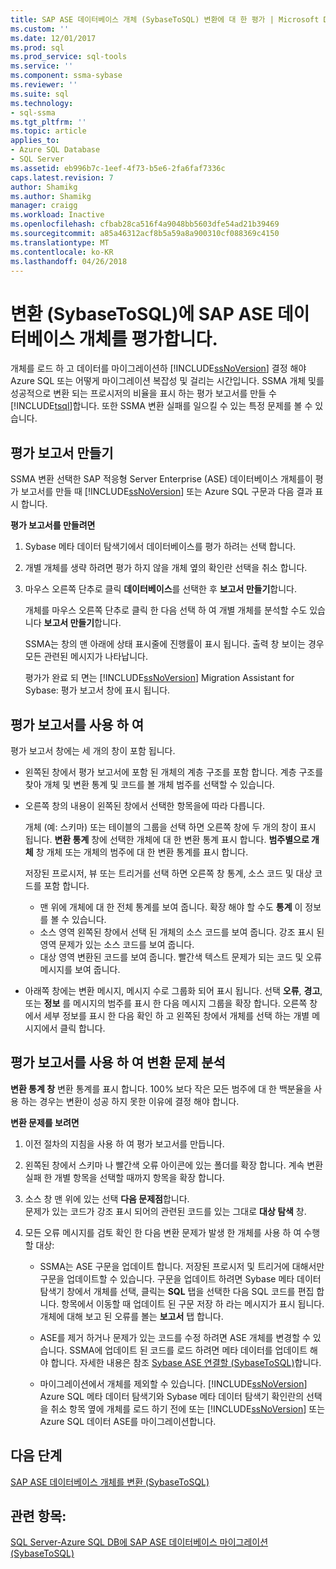 ```yaml
---
title: SAP ASE 데이터베이스 개체 (SybaseToSQL) 변환에 대 한 평가 | Microsoft Docs
ms.custom: ''
ms.date: 12/01/2017
ms.prod: sql
ms.prod_service: sql-tools
ms.service: ''
ms.component: ssma-sybase
ms.reviewer: ''
ms.suite: sql
ms.technology:
- sql-ssma
ms.tgt_pltfrm: ''
ms.topic: article
applies_to:
- Azure SQL Database
- SQL Server
ms.assetid: eb996b7c-1eef-4f73-b5e6-2fa6faf7336c
caps.latest.revision: 7
author: Shamikg
ms.author: Shamikg
manager: craigg
ms.workload: Inactive
ms.openlocfilehash: cfbab28ca516f4a9048bb5603dfe54ad21b39469
ms.sourcegitcommit: a85a46312acf8b5a59a8a900310cf088369c4150
ms.translationtype: MT
ms.contentlocale: ko-KR
ms.lasthandoff: 04/26/2018
---
```

# <a name="assessing-sap-ase-database-objects-for-conversion-sybasetosql"></a>변환 (SybaseToSQL)에 SAP ASE 데이터베이스 개체를 평가합니다.
개체를 로드 하 고 데이터를 마이그레이션하 [!INCLUDE[ssNoVersion](../../includes/ssnoversion_md.md)] 결정 해야 Azure SQL 또는 어떻게 마이그레이션 복잡성 및 걸리는 시간입니다. SSMA 개체 및를 성공적으로 변환 되는 프로시저의 비율을 표시 하는 평가 보고서를 만들 수 [!INCLUDE[tsql](../../includes/tsql_md.md)]합니다. 또한 SSMA 변환 실패를 일으킬 수 있는 특정 문제를 볼 수 있습니다.  
  
## <a name="create-assessment-reports"></a>평가 보고서 만들기  
SSMA 변환 선택한 SAP 적응형 Server Enterprise (ASE) 데이터베이스 개체를이 평가 보고서를 만들 때 [!INCLUDE[ssNoVersion](../../includes/ssnoversion_md.md)] 또는 Azure SQL 구문과 다음 결과 표시 합니다.  
  
**평가 보고서를 만들려면**  
  
1.  Sybase 메타 데이터 탐색기에서 데이터베이스를 평가 하려는 선택 합니다.  
  
2.  개별 개체를 생략 하려면 평가 하지 않을 개체 옆의 확인란 선택을 취소 합니다.  
  
3.  마우스 오른쪽 단추로 클릭 **데이터베이스**를 선택한 후 **보고서 만들기**합니다.  
  
    개체를 마우스 오른쪽 단추로 클릭 한 다음 선택 하 여 개별 개체를 분석할 수도 있습니다 **보고서 만들기**합니다.  
  
    SSMA는 창의 맨 아래에 상태 표시줄에 진행률이 표시 됩니다. 출력 창 보이는 경우 모든 관련된 메시지가 나타납니다.  
  
    평가가 완료 되 면는 [!INCLUDE[ssNoVersion](../../includes/ssnoversion_md.md)] Migration Assistant for Sybase: 평가 보고서 창에 표시 됩니다.  
  
## <a name="use-assessment-reports"></a>평가 보고서를 사용 하 여  
평가 보고서 창에는 세 개의 창이 포함 됩니다.  
  
-   왼쪽된 창에서 평가 보고서에 포함 된 개체의 계층 구조를 포함 합니다. 계층 구조를 찾아 개체 및 변환 통계 및 코드를 볼 개체 범주를 선택할 수 있습니다.  
  
-   오른쪽 창의 내용이 왼쪽된 창에서 선택한 항목을에 따라 다릅니다.  
  
    개체 (예: 스키마) 또는 테이블의 그룹을 선택 하면 오른쪽 창에 두 개의 창이 표시 됩니다. **변환 통계** 창에 선택한 개체에 대 한 변환 통계 표시 합니다. **범주별으로 개체** 창 개체 또는 개체의 범주에 대 한 변환 통계를 표시 합니다.  
  
    저장된 프로시저, 뷰 또는 트리거를 선택 하면 오른쪽 창 통계, 소스 코드 및 대상 코드를 포함 합니다.  
  
    -   맨 위에 개체에 대 한 전체 통계를 보여 줍니다. 확장 해야 할 수도 **통계** 이 정보를 볼 수 있습니다. 
    -   소스 영역 왼쪽된 창에서 선택 된 개체의 소스 코드를 보여 줍니다. 강조 표시 된 영역 문제가 있는 소스 코드를 보여 줍니다.  
    -   대상 영역 변환된 코드를 보여 줍니다. 빨간색 텍스트 문제가 되는 코드 및 오류 메시지를 보여 줍니다.  
  
-   아래쪽 창에는 변환 메시지, 메시지 수로 그룹화 되어 표시 됩니다. 선택 **오류**, **경고**, 또는 **정보** 를 메시지의 범주를 표시 한 다음 메시지 그룹을 확장 합니다. 오른쪽 창에서 세부 정보를 표시 한 다음 확인 하 고 왼쪽된 창에서 개체를 선택 하는 개별 메시지에서 클릭 합니다.  
  
## <a name="analyze-conversion-problems-by-using-the-assessment-report"></a>평가 보고서를 사용 하 여 변환 문제 분석  
**변환 통계 창** 변환 통계를 표시 합니다. 100% 보다 작은 모든 범주에 대 한 백분율을 사용 하는 경우는 변환이 성공 하지 못한 이유에 결정 해야 합니다.  
  
**변환 문제를 보려면**  
  
1.  이전 절차의 지침을 사용 하 여 평가 보고서를 만듭니다.  
  
2.  왼쪽된 창에서 스키마 나 빨간색 오류 아이콘에 있는 폴더를 확장 합니다. 계속 변환 실패 한 개별 항목을 선택할 때까지 항목을 확장 합니다.  
  
3.  소스 창 맨 위에 있는 선택 **다음 문제점**합니다.  
    문제가 있는 코드가 강조 표시 되어의 관련된 코드를 있는 그대로 **대상 탐색** 창.  
  
4.  모든 오류 메시지를 검토 확인 한 다음 변환 문제가 발생 한 개체를 사용 하 여 수행할 대상:  
  
    -   SSMA는 ASE 구문을 업데이트 합니다. 저장된 프로시저 및 트리거에 대해서만 구문을 업데이트할 수 있습니다. 구문을 업데이트 하려면 Sybase 메타 데이터 탐색기 창에서 개체를 선택, 클릭는 **SQL** 탭을 선택한 다음 SQL 코드를 편집 합니다. 항목에서 이동할 때 업데이트 된 구문 저장 하 라는 메시지가 표시 됩니다. 개체에 대해 보고 된 오류를 볼는 **보고서** 탭 합니다.  
  
    -   ASE를 제거 하거나 문제가 있는 코드를 수정 하려면 ASE 개체를 변경할 수 있습니다. SSMA에 업데이트 된 코드를 로드 하려면 메타 데이터를 업데이트 해야 합니다. 자세한 내용은 참조 [Sybase ASE 연결할 &#40;SybaseToSQL&#41;](../../ssma/sybase/connecting-to-sybase-ase-sybasetosql.md)합니다.  
  
    -   마이그레이션에서 개체를 제외할 수 있습니다. [!INCLUDE[ssNoVersion](../../includes/ssnoversion_md.md)] Azure SQL 메타 데이터 탐색기와 Sybase 메타 데이터 탐색기 확인란의 선택을 취소 항목 옆에 개체를 로드 하기 전에 또는 [!INCLUDE[ssNoVersion](../../includes/ssnoversion_md.md)] 또는 Azure SQL 데이터 ASE를 마이그레이션합니다.
  
## <a name="next-steps"></a>다음 단계  
[SAP ASE 데이터베이스 개체를 변환 &#40;SybaseToSQL&#41;](../../ssma/sybase/converting-sybase-ase-database-objects-sybasetosql.md)  
  
## <a name="see-also"></a>관련 항목:  
[SQL Server-Azure SQL DB에 SAP ASE 데이터베이스 마이그레이션 &#40;SybaseToSQL&#41;](../../ssma/sybase/migrating-sybase-ase-databases-to-sql-server-azure-sql-db-sybasetosql.md)  
  
